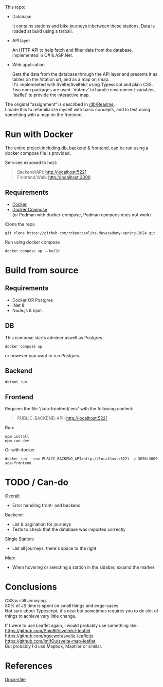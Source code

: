 This repo:

- Database

    It contains stations and bike journeys inbetween these stations.
    Data is loaded at build using a tarball.
- API layer

    An HTTP API to help fetch and filter data from the database, implemented in C# & ASP.Net.
- Web application

    Gets the data from the database through the API layer and presents it as tables on the /station url, and as a map on /map.  
    It's implemented with Svelte/Sveltekit using Typescript and plain CSS.  
    Two npm packages are used: 'dotenv' to handle environment variables, 'leaflet' to provide the interactive map.

The original "assignment" is described in [/db/Readme](https://github.com/robper/solita-devacademy-spring-2024/blob/master/db/README.md).  
I made this to refamiliarize myself with basic concepts, and to test doing somehting with a map on the frontend.

# Run with Docker

The entire project including db, backend & frontend, can be run using a docker compose file is provided.

Services exposed to host:  

>Backend/API: <http://localhost:5221>  
>Frontend/Web: <http://localhost:3000>

## Requirements

- [Docker](https://www.docker.com/community-edition#/download)
- [Docker Compose](https://docs.docker.com/compose/install/)  
(or Podman with docker-compose, Podman compoes does not work)

Clone the repo

    git clone https://github.com/robper/solita-devacademy-spring-2024.git

Run using docker compose

    docker compose up --build

# Build from source

## Requirements

- Docker OR Postgres
- .Net 8
- Node.js & npm

## DB

This compose starts adminer aswell as Postgres

    docker compose up

or however you want to run Postgres.

## Backend

    dotnet run

## Frontend

Requires the file '/sda-frontend/.env' with the following content:

>PUBLIC_BACKEND_API=<http://localhost:5221>

Run:

    npm install
    npm run dev

Or with docker

    docker run --env PUBLIC_BACKEND_API=http://localhost:5221 -p 3000:3000 sda-frontend

# TODO / Can-do

Overall:

- Error handling front- and backend

Backend:

- List & pagination for journeys
- Tests to check that the database was imported correctly

Single Station:

- List all journeys, there's space to the right

Map:

- When hovering or selecting a station in the sidebar, expand the marker

# Conclusions

CSS is still annoying.  
80% of JS time is spent on small things and edge-cases.  
Not sure about Typescript, it's neat but sometimes requires you to do alot of things to achieve very little change.

If I were to use Leaflet again, I would probably use something like:  
<https://github.com/ShipBit/sveltekit-leaflet>  
<https://github.com/ngyewch/svelte-leafletjs>  
<https://github.com/imIfOu/svelte-map-leaflet>  
But probably I'd use Mapbox, Maptiler or similar.


# References

[Dockerfile](https://gist.github.com/aradalvand/04b2cad14b00e5ffe8ec96a3afbb34fb)
